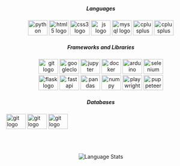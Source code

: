 <h5 align="center">Languages</h3>
<div align="center">
  <img src="https://cdn.jsdelivr.net/gh/devicons/devicon/icons/python/python-original.svg" height="40" width="52" alt="python logo"  />
  <img src="https://cdn.jsdelivr.net/gh/devicons/devicon/icons/html5/html5-original.svg" height="40" width="52" alt="html5 logo"  />
  <img src="https://cdn.jsdelivr.net/gh/devicons/devicon/icons/css3/css3-original.svg" height="40" width="52" alt="css3 logo"  />
  <img src="https://cdn.jsdelivr.net/gh/devicons/devicon/icons/javascript/javascript-original.svg" height="40" width="52" alt="js logo"  />
  <img src="https://cdn.jsdelivr.net/gh/devicons/devicon/icons/mysql/mysql-original.svg" height="40" width="52" alt="mysql logo"  />
  <img src="https://cdn.jsdelivr.net/gh/devicons/devicon/icons/typescript/typescript-original.svg" height="40" width="52" alt="cplusplus logo"  />
  <img src="https://cdn.jsdelivr.net/gh/devicons/devicon/icons/cplusplus/cplusplus-original.svg" height="40" width="52" alt="cplusplus logo"  />
  
  
  
</div>
<h5 align="center">Frameworks and Libraries</h3>
<div align="center">
<img src="https://cdn.jsdelivr.net/gh/devicons/devicon/icons/git/git-original.svg" height="40" width="52" alt="git logo"  />
<img src="https://cdn.jsdelivr.net/gh/devicons/devicon/icons/googlecloud/googlecloud-original.svg" height="40" width="52" alt="googlecloud logo"  />
<img src="https://cdn.jsdelivr.net/gh/devicons/devicon/icons/jupyter/jupyter-original.svg" height="40" width="52" alt="jupyter logo"  />
  <img src="https://cdn.jsdelivr.net/gh/devicons/devicon/icons/tensorflow/tensorflow-original.svg" height="40" width="52" alt="docker logo"/>
  <img src="https://cdn.jsdelivr.net/gh/devicons/devicon/icons/keras/keras-original.svg" height="40" width="52" alt="arduino logo"/>
  <img src="https://cdn.jsdelivr.net/gh/devicons/devicon/icons/azure/azure-original.svg" height="40" width="52" alt="selenium logo"/>
  <br>
  <img src="https://cdn.jsdelivr.net/gh/devicons/devicon/icons/pytorch/pytorch-original.svg" height="40" width="52" alt="flask logo"  />
    <img src="https://cdn.jsdelivr.net/gh/devicons/devicon/icons/fastapi/fastapi-original.svg" height="40" width="52" alt="fastapi logo"/>
<img src="https://cdn.jsdelivr.net/gh/devicons/devicon/icons/pandas/pandas-original.svg" height="40" width="52" alt="pandas logo"  />
  <img src="https://cdn.jsdelivr.net/gh/devicons/devicon/icons/numpy/numpy-original.svg" height="40" width="52" alt="numpy logo"  />
  <img src="https://cdn.jsdelivr.net/gh/devicons/devicon/icons/opencv/opencv-original.svg" height="40" width="52" alt="playwright logo"/>
    <img src="https://cdn.jsdelivr.net/gh/devicons/devicon/icons/scikitlearn/scikitlearn-original.svg" height="40" width="52" alt="puppeteer logo"/>
</div>
<h5 align="center">Databases</h3>
<div aligh="center">
<img src="https://cdn.jsdelivr.net/gh/devicons/devicon/icons/firestore/firestore-original.svg" height="40" width="52" alt="git logo"  />
<img src="https://cdn.jsdelivr.net/gh/devicons/devicon/icons/neo4j/neo4j-original.svg" height="40" width="52" alt="git logo"  />
<img src="https://cdn.jsdelivr.net/gh/devicons/devicon/icons/sql/sql-original.svg" height="40" width="52" alt="git logo"  />


<br><br>
<p align='center'><img src="https://github-readme-stats-git-masterrstaa-rickstaa.vercel.app/api/top-langs/?username=meghana-0211&amp;layout=donut&amp;langs_count=10&theme=transparent" alt="Language Stats"></p>


